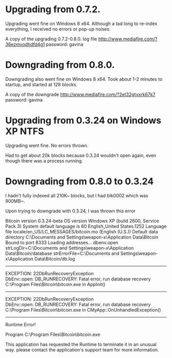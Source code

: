 Upgrading from 0.7.2.
==

Upgrading went fine on Windows 8 x64. Although a tad long to re-index everything, I received no errors or pop-up noises.

A copy of the upgrading 0.7.2-0.8.0. log file
http://www.mediafire.com/?36ezmvodhdfd4g1
password: gavina

Downgrading from 0.8.0.
==

Downgrading also went fine on Windows 8 x64. Took about 1-2 minutes to startup, and started at 128 blocks.

A copy of the downgrade
http://www.mediafire.com/?2et32gtvxrk67k7
password: gavina


Upgrading from 0.3.24 on Windows XP NTFS
==

Upgrading went fine. No errors thrown. 

Had to get about 20k blocks because 0.3.24 wouldn't open again, even though there was a process running.


Downgrading from 0.8.0 to 0.3.24
==

I hadn't fully indexed all 210K~ blocks, but I had blk0002 which was 900MB~. 

Upon trying to downgrade with 0.3.24, I was thrown this error

Bitcoin version 0.3.24-beta
OS version Windows XP (build 2600, Service Pack 3)
System default language is 60 English_United States.1252
Language file locale/en_US/LC_MESSAGES/bitcoin.mo (English (U.S.))
Default data directory C:\Documents and Settings\weapon-x\Application Data\Bitcoin
Bound to port 8333
Loading addresses...
dbenv.open strLogDir=C:\Documents and Settings\weapon-x\Application Data\Bitcoin/database strErrorFile=C:\Documents and Settings\weapon-x\Application Data\Bitcoin/db.log
 
 
************************
EXCEPTION: 22DbRunRecoveryException      
DbEnv::open: DB_RUNRECOVERY: Fatal error, run database recovery      
C:\Program Files\Bitcoin\bitcoin.exe in AppInit()      
 
 
 
************************
EXCEPTION: 22DbRunRecoveryException      
DbEnv::open: DB_RUNRECOVERY: Fatal error, run database recovery      
C:\Program Files\Bitcoin\bitcoin.exe in CMyApp::OnUnhandledException()



************************
Runtime Error!

Program C:\Program Files\Bitcoin\bitcoin.exe

This application has requested the Runtime to terminate it in an unusual way.
please contact the application's support team for more information.
